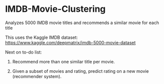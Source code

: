 # IMDB-Movie-Clustering
Analyzes 5000 IMDB movie titles and recommends a similar movie for each title

This uses the Kaggle IMDB dataset:
https://www.kaggle.com/deepmatrix/imdb-5000-movie-dataset


Next on to-do list:

1) Recommend more than one similar title per movie.

2) Given a subset of movies and rating, predict rating on a new movie (recommender system).
